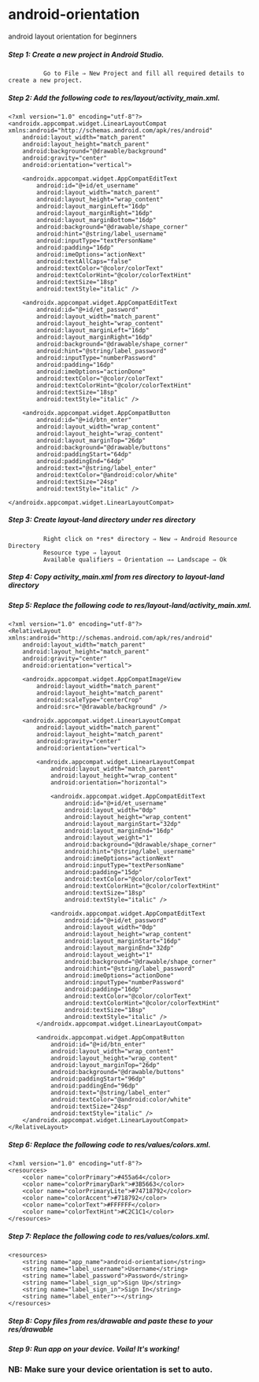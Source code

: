# android-orientation
android layout orientation for beginners

##### Step 1: Create a new project in Android Studio.
              Go to File ⇒ New Project and fill all required details to create a new project.
              
              
##### Step 2: Add the following code to res/layout/activity_main.xml.

```
<?xml version="1.0" encoding="utf-8"?>
<androidx.appcompat.widget.LinearLayoutCompat xmlns:android="http://schemas.android.com/apk/res/android"
    android:layout_width="match_parent"
    android:layout_height="match_parent"
    android:background="@drawable/background"
    android:gravity="center"
    android:orientation="vertical">

    <androidx.appcompat.widget.AppCompatEditText
        android:id="@+id/et_username"
        android:layout_width="match_parent"
        android:layout_height="wrap_content"
        android:layout_marginLeft="16dp"
        android:layout_marginRight="16dp"
        android:layout_marginBottom="16dp"
        android:background="@drawable/shape_corner"
        android:hint="@string/label_username"
        android:inputType="textPersonName"
        android:padding="16dp"
        android:imeOptions="actionNext"
        android:textAllCaps="false"
        android:textColor="@color/colorText"
        android:textColorHint="@color/colorTextHint"
        android:textSize="18sp"
        android:textStyle="italic" />

    <androidx.appcompat.widget.AppCompatEditText
        android:id="@+id/et_password"
        android:layout_width="match_parent"
        android:layout_height="wrap_content"
        android:layout_marginLeft="16dp"
        android:layout_marginRight="16dp"
        android:background="@drawable/shape_corner"
        android:hint="@string/label_password"
        android:inputType="numberPassword"
        android:padding="16dp"
        android:imeOptions="actionDone"
        android:textColor="@color/colorText"
        android:textColorHint="@color/colorTextHint"
        android:textSize="18sp"
        android:textStyle="italic" />

    <androidx.appcompat.widget.AppCompatButton
        android:id="@+id/btn_enter"
        android:layout_width="wrap_content"
        android:layout_height="wrap_content"
        android:layout_marginTop="26dp"
        android:background="@drawable/buttons"
        android:paddingStart="64dp"
        android:paddingEnd="64dp"
        android:text="@string/label_enter"
        android:textColor="@android:color/white"
        android:textSize="24sp"
        android:textStyle="italic" />

</androidx.appcompat.widget.LinearLayoutCompat>
```

##### Step 3: Create *layout-land* directory under *res* directory
              Right click on *res* directory ⇒ New ⇒ Android Resource Directory
              Resource type ⇒ layout
              Available qualifiers ⇒ Orientation ⇒⇒ Landscape ⇒ Ok
              
              
##### Step 4: Copy *activity_main.xml* from *res* directory to *layout-land* directory
              
              
##### Step 5: Replace the following code to res/layout-land/activity_main.xml.

```
<?xml version="1.0" encoding="utf-8"?>
<RelativeLayout xmlns:android="http://schemas.android.com/apk/res/android"
    android:layout_width="match_parent"
    android:layout_height="match_parent"
    android:gravity="center"
    android:orientation="vertical">

    <androidx.appcompat.widget.AppCompatImageView
        android:layout_width="match_parent"
        android:layout_height="match_parent"
        android:scaleType="centerCrop"
        android:src="@drawable/background" />

    <androidx.appcompat.widget.LinearLayoutCompat
        android:layout_width="match_parent"
        android:layout_height="match_parent"
        android:gravity="center"
        android:orientation="vertical">

        <androidx.appcompat.widget.LinearLayoutCompat
            android:layout_width="match_parent"
            android:layout_height="wrap_content"
            android:orientation="horizontal">

            <androidx.appcompat.widget.AppCompatEditText
                android:id="@+id/et_username"
                android:layout_width="0dp"
                android:layout_height="wrap_content"
                android:layout_marginStart="32dp"
                android:layout_marginEnd="16dp"
                android:layout_weight="1"
                android:background="@drawable/shape_corner"
                android:hint="@string/label_username"
                android:imeOptions="actionNext"
                android:inputType="textPersonName"
                android:padding="15dp"
                android:textColor="@color/colorText"
                android:textColorHint="@color/colorTextHint"
                android:textSize="18sp"
                android:textStyle="italic" />

            <androidx.appcompat.widget.AppCompatEditText
                android:id="@+id/et_password"
                android:layout_width="0dp"
                android:layout_height="wrap_content"
                android:layout_marginStart="16dp"
                android:layout_marginEnd="32dp"
                android:layout_weight="1"
                android:background="@drawable/shape_corner"
                android:hint="@string/label_password"
                android:imeOptions="actionDone"
                android:inputType="numberPassword"
                android:padding="16dp"
                android:textColor="@color/colorText"
                android:textColorHint="@color/colorTextHint"
                android:textSize="18sp"
                android:textStyle="italic" />
        </androidx.appcompat.widget.LinearLayoutCompat>

        <androidx.appcompat.widget.AppCompatButton
            android:id="@+id/btn_enter"
            android:layout_width="wrap_content"
            android:layout_height="wrap_content"
            android:layout_marginTop="26dp"
            android:background="@drawable/buttons"
            android:paddingStart="96dp"
            android:paddingEnd="96dp"
            android:text="@string/label_enter"
            android:textColor="@android:color/white"
            android:textSize="24sp"
            android:textStyle="italic" />
    </androidx.appcompat.widget.LinearLayoutCompat>
</RelativeLayout>
```

##### Step 6: Replace the following code to res/values/colors.xml.

```
<?xml version="1.0" encoding="utf-8"?>
<resources>
    <color name="colorPrimary">#455a64</color>
    <color name="colorPrimaryDark">#3B5663</color>
    <color name="colorPrimaryLite">#74718792</color>
    <color name="colorAccent">#718792</color>
    <color name="colorText">#FFFFFF</color>
    <color name="colorTextHint">#C2C1C1</color>
</resources>
```



##### Step 7: Replace the following code to res/values/colors.xml.

```
<resources>
    <string name="app_name">android-orientation</string>
    <string name="label_username">Username</string>
    <string name="label_password">Password</string>
    <string name="label_sign_up">Sign Up</string>
    <string name="label_sign_in">Sign In</string>
    <string name="label_enter">➣</string>
</resources>
```


##### Step 8: Copy files from res/drawable and paste these to your res/drawable

##### Step 9: Run app on your device. Voila! It's working!

### NB: Make sure your device orientation is set to auto.